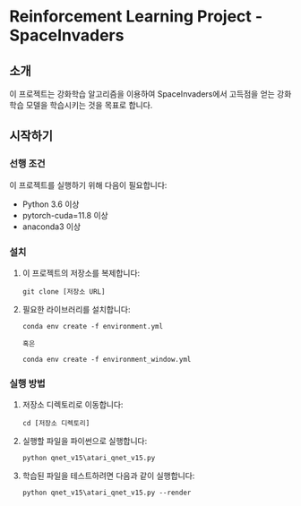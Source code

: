 # Reinforcement Learning Project - SpaceInvaders

## 소개

이 프로젝트는 강화학습 알고리즘을 이용하여 SpaceInvaders에서 고득점을 얻는 강화학습 모델을 학습시키는 것을 목표로 합니다.

## 시작하기

### 선행 조건

이 프로젝트를 실행하기 위해 다음이 필요합니다:

- Python 3.6 이상
- pytorch-cuda=11.8 이상
- anaconda3 이상

### 설치

1. 이 프로젝트의 저장소를 복제합니다:

   ```
   git clone [저장소 URL]
   ```

2. 필요한 라이브러리를 설치합니다:

   ```
   conda env create -f environment.yml

   혹은

   conda env create -f environment_window.yml
   ```

### 실행 방법

1. 저장소 디렉토리로 이동합니다:

   ```
   cd [저장소 디렉토리]
   ```

2. 실행할 파일을 파이썬으로 실행합니다:

   ```
   python qnet_v15\atari_qnet_v15.py
   ```

3. 학습된 파일을 테스트하려면 다음과 같이 실행합니다:

   ```
   python qnet_v15\atari_qnet_v15.py --render
   ```
